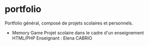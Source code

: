 # portfolio
Portfolio général, composé de projets scolaires et personnels.

- Memory Game
Projet scolaire dans le cadre d'un enseignement HTML/PHP
Enseignant : Elena CABRIO
